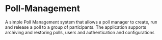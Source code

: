 # Poll-Management
A simple Poll Management system that allows a poll manager to create, run and release a poll to a group of participants. The application supports archiving and restoring polls, users and authentication and configurations
